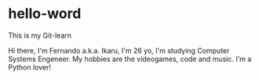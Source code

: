 # hello-word
This is my Git-learn

Hi there, I'm Fernando a.k.a. Ikaru, I'm 26 yo, I'm studying Computer Systems Engeneer.
My hobbies are the videogames, code and music.
I'm a Python lover!
